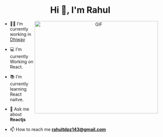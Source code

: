 <h1 align="center">Hi 👋, I'm  Rahul </h1>

<a target="_blank" align="center">
  <img align="right" top="500" height="300" width="400" alt="GIF" src="https://media.giphy.com/media/SWoSkN6DxTszqIKEqv/giphy.gif">
</a>

- 👨‍💻 I’m currently working in <a href="https://dhiway.com" target="blank">Dhiway</a>

- 💻 I’m currently Working on React.

- 📚 I’m currently learning React naitve.

- 💬 Ask me about **Reactjs**

- 📫 How to reach me **rahultdpz143@gmail.com**
<br/>


